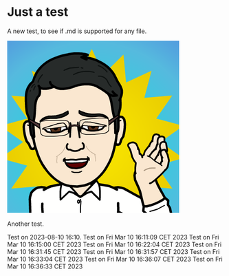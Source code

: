 # Just a test
A new test, to see if .md is supported for any file.

![Test](me_bitstripped.png)

Another test.

Test on 2023-08-10 16:10.
Test on Fri Mar 10 16:11:09 CET 2023
Test on Fri Mar 10 16:15:00 CET 2023
Test on Fri Mar 10 16:22:04 CET 2023
Test on Fri Mar 10 16:31:45 CET 2023
Test on Fri Mar 10 16:31:57 CET 2023
Test on Fri Mar 10 16:33:04 CET 2023
Test on Fri Mar 10 16:36:07 CET 2023
Test on Fri Mar 10 16:36:33 CET 2023
